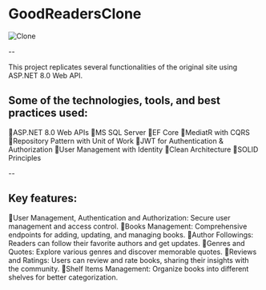 # GoodReadersClone

![Clone](https://github.com/user-attachments/assets/fcb19f96-7c91-4b1e-adc2-a746fec5f23b)

--

This project replicates several functionalities of the original site using ASP.NET 8.0 Web API. 

## Some of the technologies, tools, and best practices used:

🔹️ASP.NET 8.0 Web APIs
🔹️MS SQL Server
🔹️EF Core
🔹️MediatR with CQRS
🔹️Repository Pattern with Unit of Work
🔹️JWT for Authentication & Authorization
🔹️User Management with Identity
🔹️Clean Architecture
🔹️SOLID Principles

--

## Key features:

🔸️User Management, Authentication and Authorization: Secure user management and access control.
🔸️Books Management: Comprehensive endpoints for adding, updating, and managing books.
🔸️Author Followings: Readers can follow their favorite authors and get updates.
🔸️Genres and Quotes: Explore various genres and discover memorable quotes.
🔸️Reviews and Ratings: Users can review and rate books, sharing their insights with the community.
🔸️Shelf Items Management: Organize books into different shelves for better categorization.


